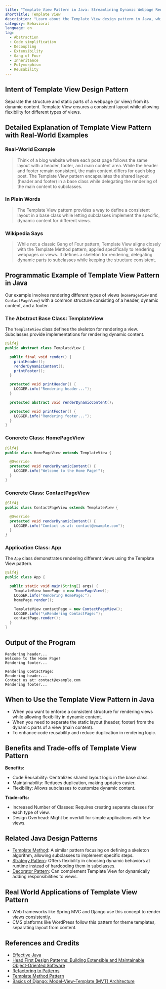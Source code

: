 ```yaml
---
title: "Template View Pattern in Java: Streamlining Dynamic Webpage Rendering"
shortTitle: Template View
description: "Learn about the Template View design pattern in Java, which simplifies webpage rendering by separating static and dynamic content. Ideal for developers building reusable and maintainable UI components."
category: Behavioral
language: en
tag:
  - Abstraction
  - Code simplification
  - Decoupling
  - Extensibility
  - Gang of Four
  - Inheritance
  - Polymorphism
  - Reusability
---
```


## Intent of Template View Design Pattern

Separate the structure and static parts of a webpage (or view) from its dynamic content. Template View ensures a consistent layout while allowing flexibility for different types of views.

## Detailed Explanation of Template View Pattern with Real-World Examples

### Real-World Example

> Think of a blog website where each post page follows the same layout with a header, footer, and main content area. While the header and footer remain consistent, the main content differs for each blog post. The Template View pattern encapsulates the shared layout (header and footer) in a base class while delegating the rendering of the main content to subclasses.

### In Plain Words

> The Template View pattern provides a way to define a consistent layout in a base class while letting subclasses implement the specific, dynamic content for different views.

### Wikipedia Says

> While not a classic Gang of Four pattern, Template View aligns closely with the Template Method pattern, applied specifically to rendering webpages or views. It defines a skeleton for rendering, delegating dynamic parts to subclasses while keeping the structure consistent.

## Programmatic Example of Template View Pattern in Java

Our example involves rendering different types of views (`HomePageView` and `ContactPageView`) with a common structure consisting of a header, dynamic content, and a footer.

### The Abstract Base Class: TemplateView

The `TemplateView` class defines the skeleton for rendering a view. Subclasses provide implementations for rendering dynamic content.

```java
@Slf4j
public abstract class TemplateView {

  public final void render() {
    printHeader();
    renderDynamicContent();
    printFooter();
  }

  protected void printHeader() {
    LOGGER.info("Rendering header...");
  }

  protected abstract void renderDynamicContent();

  protected void printFooter() {
    LOGGER.info("Rendering footer...");
  }
}
```
### Concrete Class: HomePageView
```java
@Slf4j
public class HomePageView extends TemplateView {

  @Override
  protected void renderDynamicContent() {
    LOGGER.info("Welcome to the Home Page!");
  }
}
```
### Concrete Class: ContactPageView
```java
@Slf4j
public class ContactPageView extends TemplateView {

  @Override
  protected void renderDynamicContent() {
    LOGGER.info("Contact us at: contact@example.com");
  }
}
```
### Application Class: App
The `App` class demonstrates rendering different views using the Template View pattern.
```java
@Slf4j
public class App {

  public static void main(String[] args) {
    TemplateView homePage = new HomePageView();
    LOGGER.info("Rendering HomePage:");
    homePage.render();

    TemplateView contactPage = new ContactPageView();
    LOGGER.info("\nRendering ContactPage:");
    contactPage.render();
  }
}
```
## Output of the Program
```lessRendering HomePage:
Rendering header...
Welcome to the Home Page!
Rendering footer...

Rendering ContactPage:
Rendering header...
Contact us at: contact@example.com
Rendering footer...
```
## When to Use the Template View Pattern in Java
- When you want to enforce a consistent structure for rendering views while allowing flexibility in dynamic content. 
- When you need to separate the static layout (header, footer) from the dynamic parts of a view (main content). 
- To enhance code reusability and reduce duplication in rendering logic.

## Benefits and Trade-offs of Template View Pattern
**Benefits:**
- Code Reusability: Centralizes shared layout logic in the base class.
- Maintainability: Reduces duplication, making updates easier.
- Flexibility: Allows subclasses to customize dynamic content.

**Trade-offs:**
- Increased Number of Classes: Requires creating separate classes for each type of view.
- Design Overhead: Might be overkill for simple applications with few views.

## Related Java Design Patterns
- [Template Method](https://java-design-patterns.com/patterns/template-method/): A similar pattern focusing on defining a skeleton algorithm, allowing subclasses to implement specific steps.
- [Strategy Pattern](https://java-design-patterns.com/patterns/strategy/): Offers flexibility in choosing dynamic behaviors at runtime instead of hardcoding them in subclasses.
- [Decorator Pattern](https://java-design-patterns.com/patterns/decorator/): Can complement Template View for dynamically adding responsibilities to views.

## Real World Applications of Template View Pattern
- Web frameworks like Spring MVC and Django use this concept to render views consistently.
- CMS platforms like WordPress follow this pattern for theme templates, separating layout from content.

## References and Credits
- [Effective Java](https://amzn.to/4cGk2Jz)
- [Head First Design Patterns: Building Extensible and Maintainable Object-Oriented Software](https://amzn.to/49NGldq)
- [Refactoring to Patterns](https://amzn.to/3VOO4F5)
- [Template Method Pattern](https://refactoring.guru/design-patterns/template-method)
- [Basics of Django: Model-View-Template (MVT) Architecture](https://angelogentileiii.medium.com/basics-of-django-model-view-template-mvt-architecture-8585aecffbf6)
